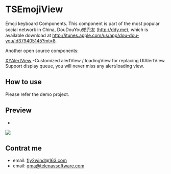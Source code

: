 TSEmojiView
===========

Emoji keyboard Components.
This component is part of the most popular social network in China, DouDouYou兜兜友 (http://ddy.me), which is available download at http://itunes.apple.com/us/app/dou-dou-you/id379405145?mt=8.

Another open source components:

<a href="https://github.com/fly2wind/XYAlertView">XYAlertView</a>
-Customized alertView / loadingView for replacing UIAlertView. Support display queue, you will never miss any alert/loading view.


## How to use

Please refer the demo project.

## Preview
- 
<img src="http://media3.doudouy.com/users/560/userPhoto/400/1343364223710.jpg"/>

## Contrat me

- email: fly2wind@163.com
- email: qma@telenavsoftware.com